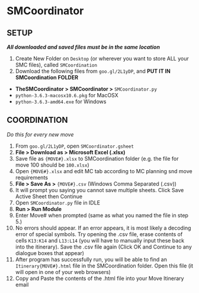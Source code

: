 # SMCoordinator

## SETUP

***All downloaded and saved files must be in the same location***

1. Create New Folder on ```Desktop``` (or wherever you want to store ALL your SMC files), called ```SMCoordination```
2. Download the following files from ```goo.gl/2L1yDP```, and **PUT IT IN SMCoordination FOLDER**
- **TheSMCoordinator > SMCoordinator >** ```SMCoordinator.py```
- ```python-3.6.3-macosx10.6.pkg``` for MacOSX
- ```python-3.6.3-amd64.exe``` for Windows

## COORDINATION
*Do this for every new move*
1. From ```goo.gl/2L1yDP```, open ```SMCoordinator.gsheet```
2. **File > Download as > Microsoft Excel (.xlsx)**
3. Save file as ```{MOVE#}.xlsx``` to SMCoordination folder (e.g. the file for move 100 should be ```100.xlsx```)
4. Open ```{MOVE#}.xlsx``` and edit MC tab according to MC planning snd move requirements
5. **File > Save As >** ```{MOVE#}.csv``` (Windows Comma Separated (.csv))
6. It will prompt you saying you cannot save multiple sheets. Click Save Active Sheet then Continue
7. Open ```SMCoordinator.py``` file in IDLE
8. **Run > Run Module**
9. Enter Move# when prompted (same as what you named the file in step 5.)
10. No errors should appear. If an error appears, it is most likely a decoding error of special symbols. Try opening the .csv file, erase contents of cells ```K13:K14``` and ```L13:L14``` (you will have to manually input these back into the itinerary). Save the .csv file again (Click OK and Continue to any dialogue boxes that appear)
11. After program has successfully run, you will be able to find an ```Itinerary{MOVE#}.html``` file in the SMCoordination folder. Open this file (it will open in one of your web browsers)
12. Copy and Paste the contents of the .html file into your Move Itinerary email
